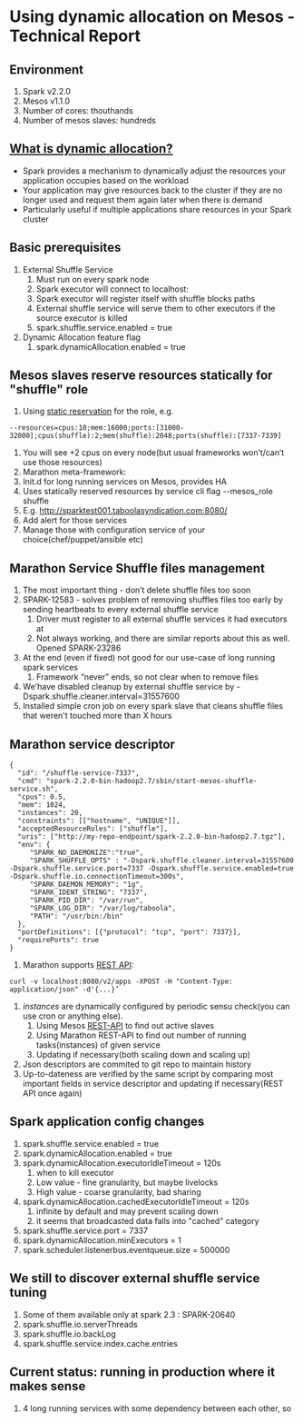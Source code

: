 # Using dynamic allocation on Mesos - Technical Report

## Environment
1. Spark v2.2.0
1. Mesos v1.1.0
1. Number of cores: thouthands
1. Number of mesos slaves: hundreds

## [What is dynamic allocation?](https://spark.apache.org/docs/latest/job-scheduling.html#configuration-and-setup) 
* Spark provides a mechanism to dynamically adjust the resources your application occupies based on the workload
* Your application may give resources back to the cluster if they are no longer used and request them again later when there is demand
* Particularly useful if multiple applications share resources in your Spark cluster

## Basic prerequisites
1. External Shuffle Service 
   1. Must run on every spark node
   1. Spark executor will connect to localhost:<shuffle-service-port>
   1. Spark executor will register itself with shuffle blocks paths
   1. External shuffle service will serve them to other executors if the source executor is killed
   1. spark.shuffle.service.enabled = true
1. Dynamic Allocation feature flag
   1. spark.dynamicAllocation.enabled = true
   
   
## Mesos slaves reserve resources statically for "shuffle" role
1. Using [static reservation](http://mesos.apache.org/documentation/latest/reservation/) for the role, e.g.
```
--resources=cpus:10;mem:16000;ports:[31000-32000];cpus(shuffle):2;mem(shuffle):2048;ports(shuffle):[7337-7339]
```
1. You will see +2 cpus on every node(but usual frameworks won’t/can’t use those resources)
1. Marathon meta-framework:
1. Init.d for long running services on Mesos, provides HA
1. Uses statically reserved resources by service cli flag --mesos_role shuffle
1. E.g. http://sparktest001.taboolasyndication.com:8080/
1. Add alert for those services
1. Manage those with configuration service of your choice(chef/puppet/ansible etc)

## Marathon Service Shuffle files management
1. The most important thing - don’t delete shuffle files too soon
1. SPARK-12583 - solves problem of removing shuffles files too early by sending heartbeats to every external shuffle service
   1. Driver must register to all external shuffle services it had executors at
   1. Not always working, and there are similar reports about this as well. Opened SPARK-23286
1. At the end (even if fixed) not good for our use-case of long running spark services
   1. Framework “never” ends, so not clear when to remove files
1. We'have disabled cleanup by external shuffle service by -Dspark.shuffle.cleaner.interval=31557600
1. Installed simple cron job on every spark slave that cleans shuffle files that weren't touched more than X hours

## Marathon service descriptor
```
{
  "id": "/shuffle-service-7337",
  "cmd": "spark-2.2.0-bin-hadoop2.7/sbin/start-mesos-shuffle-service.sh",
  "cpus": 0.5,
  "mem": 1024,
  "instances": 20,
  "constraints": [["hostname", "UNIQUE"]],
  "acceptedResourceRoles": ["shuffle"],
  "uris": ["http://my-repo-endpoint/spark-2.2.0-bin-hadoop2.7.tgz"],
  "env": {
     "SPARK_NO_DAEMONIZE":"true",
     "SPARK_SHUFFLE_OPTS" : "-Dspark.shuffle.cleaner.interval=31557600 -Dspark.shuffle.service.port=7337 -Dspark.shuffle.service.enabled=true -Dspark.shuffle.io.connectionTimeout=300s",
     "SPARK_DAEMON_MEMORY": "1g",
     "SPARK_IDENT_STRING": "7337",
     "SPARK_PID_DIR": "/var/run",
     "SPARK_LOG_DIR": "/var/log/taboola",
     "PATH": "/usr/bin:/bin"
  },
  "portDefinitions": [{"protocol": "tcp", "port": 7337}],
  "requirePorts": true
}
```
1. Marathon supports [REST API](http://mesosphere.github.io/marathon/api-console/index.html):
```
curl -v localhost:8080/v2/apps -XPOST -H "Content-Type: application/json" -d'{...}’
```
1. *instances* are dynamically configured by periodic sensu check(you can use cron or anything else). 
   1. Using Mesos [REST-API](http://mesos.apache.org/documentation/latest/endpoints/master/slaves/) to find out active slaves
   1. Using Marathon REST-API to find out number of running tasks(instances) of given service
   1. Updating if necessary(both scaling down and scaling up)
1. Json descriptors are commited to git repo to maintain history
1. Up-to-dateness are verified by the same script by comparing most important fields in service descriptor and updating if necessary(REST API once again)

## Spark application config changes
1. spark.shuffle.service.enabled = true
1. spark.dynamicAllocation.enabled = true
1. spark.dynamicAllocation.executorIdleTimeout = 120s 
   1. when to kill executor
   1. Low value - fine granularity, but maybe livelocks
   1. High value - coarse granularity, bad sharing
1. spark.dynamicAllocation.cachedExecutorIdleTimeout = 120s
   1. infinite by default and may prevent scaling down
   1. it seems that broadcasted data falls into "cached" category
1. spark.shuffle.service.port = 7337
1. spark.dynamicAllocation.minExecutors = 1
1. spark.scheduler.listenerbus.eventqueue.size = 500000

## We still to discover external shuffle service tuning
1. Some of them available only at spark 2.3 : SPARK-20640
1. spark.shuffle.io.serverThreads
1. spark.shuffle.io.backLog 
1. spark.shuffle.service.index.cache.entries 

## Current status: running in production where it makes sense
1. 4 long running services with some dependency between each other, so 




